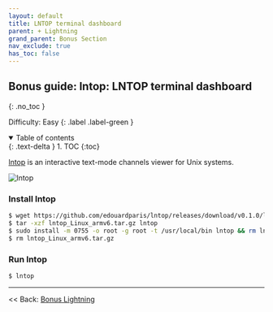 ```yaml
---
layout: default
title: LNTOP terminal dashboard
parent: + Lightning
grand_parent: Bonus Section
nav_exclude: true
has_toc: false
---
```

## Bonus guide: lntop: LNTOP terminal dashboard
{: .no_toc }

Difficulty: Easy
{: .label .label-green }

<details open markdown="block">
  <summary>
    Table of contents
  </summary>
  {: .text-delta }
1. TOC
{:toc}
</details>

[lntop](https://github.com/edouardparis/lntop) is an interactive text-mode channels viewer for Unix systems.

![lntop](../../images/74_lntop.png)

### Install lntop

```bash
$ wget https://github.com/edouardparis/lntop/releases/download/v0.1.0/lntop_Linux_armv6.tar.gz
$ tar -xzf lntop_Linux_armv6.tar.gz lntop
$ sudo install -m 0755 -o root -g root -t /usr/local/bin lntop && rm lntop
$ rm lntop_Linux_armv6.tar.gz
```
### Run lntop

```bash
$ lntop
```
------

<< Back: [Bonus Lightning](bonus-lightning.md)
